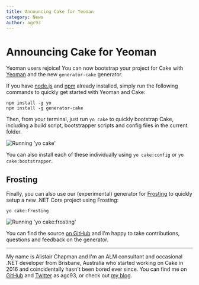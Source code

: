 ```yaml
---
title: Announcing Cake for Yeoman
category: News
author: agc93
---
```


# Announcing Cake for Yeoman

Yeoman users rejoice! You can now bootstrap your project for Cake with [Yeoman](http://yeoman.io) and the new `generator-cake` generator.

<!--excerpt-->

If you have [node.js](https://nodejs.org/) and [npm](https://www.npmjs.com/) already installed, simply run the following commands to quickly get started with Yeoman and Cake:

```
npm install -g yo
npm install -g generator-cake
```

Then, from your terminal, just run `yo cake` to quickly bootstrap Cake, including a build script, bootstrapper scripts and config files in the current folder.

![Running 'yo cake'](/assets/img/cake-for-yeoman/yo-cake.gif)

You can also install each of these individually using `yo cake:config` or `yo cake:bootstrapper`.

## Frosting

Finally, you can also use our (experimental) generator for [Frosting](https://cakebuild.net/docs/running-builds/runners/cake-frosting) to quickly setup a new .NET Core project using Frosting:

```
yo cake:frosting
```

![Running 'yo cake:frosting'](/assets/img/cake-for-yeoman/yo-frosting.gif)

You can find the source [on GitHub](https://github.com/agc93/generator-cake) and I'm happy to take contributions, questions and feedback on the generator.

---

My name is Alistair Chapman and I'm an ALM consultant and occasional .NET developer from Brisbane, Australia who started working on Cake in 2016 and coincidentally hasn't been bored ever since. You can find me on [GitHub](https://github.com/agc93) and [Twitter](https://twitter.com/agc93) as agc93, or check out [my blog](http://blog.agchapman.com).